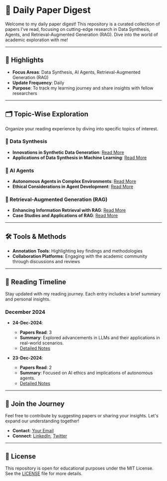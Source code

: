 # 📖 Daily Paper Digest

Welcome to my daily paper digest! This repository is a curated collection of papers I've read, focusing on cutting-edge research in Data Synthesis, Agents, and Retrieval-Augmented Generation (RAG). Dive into the world of academic exploration with me!

---

## 🌟 Highlights

- **Focus Areas**: Data Synthesis, AI Agents, Retrieval-Augmented Generation (RAG)
- **Update Frequency**: Daily
- **Purpose**: To track my learning journey and share insights with fellow researchers

---


## 🗂️ Topic-Wise Exploration

Organize your reading experience by diving into specific topics of interest.

### 🔄 Data Synthesis

- **Innovations in Synthetic Data Generation**: [Read More](#)
- **Applications of Data Synthesis in Machine Learning**: [Read More](#)

### 🤖 AI Agents

- **Autonomous Agents in Complex Environments**: [Read More](#)
- **Ethical Considerations in Agent Development**: [Read More](#)

### 🧠 Retrieval-Augmented Generation (RAG)

- **Enhancing Information Retrieval with RAG**: [Read More](#)
- **Case Studies and Applications of RAG**: [Read More](#)

---

## 🛠️ Tools & Methods

- **Annotation Tools**: Highlighting key findings and methodologies
- **Collaboration Platforms**: Engaging with the academic community through discussions and reviews

---

## 📅 Reading Timeline

Stay updated with my reading journey. Each entry includes a brief summary and personal insights.

### December 2024

- **24-Dec-2024**: 
  - **Papers Read**: 3
  - **Summary**: Explored advancements in LLMs and their applications in real-world scenarios.
  - [Detailed Notes](#)

- **23-Dec-2024**:
  - **Papers Read**: 2
  - **Summary**: Focused on AI ethics and implications of autonomous agents.
  - [Detailed Notes](#)

---
## 🤝 Join the Journey

Feel free to contribute by suggesting papers or sharing your insights. Let's expand our understanding together!

- **Contact**: [Your Email](mailto:your.email@example.com)
- **Connect**: [LinkedIn](#), [Twitter](#)

---

## 📜 License

This repository is open for educational purposes under the MIT License. See the [LICENSE](LICENSE) file for more details.

